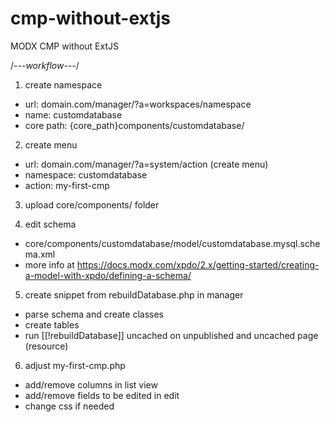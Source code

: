 # cmp-without-extjs
MODX CMP without ExtJS

/*---workflow---*/
1. create namespace
- url: domain.com/manager/?a=workspaces/namespace
- name: customdatabase
- core path: {core_path}components/customdatabase/

2. create menu
- url: domain.com/manager/?a=system/action (create menu)
- namespace: customdatabase
- action: my-first-cmp

3. upload core/components/ folder

4. edit schema 
- core/components/customdatabase/model/customdatabase.mysql.schema.xml
- more info at https://docs.modx.com/xpdo/2.x/getting-started/creating-a-model-with-xpdo/defining-a-schema/

5. create snippet from rebuildDatabase.php in manager
- parse schema and create classes
- create tables
- run [[!rebuildDatabase]] uncached on unpublished and uncached page (resource)

6. adjust my-first-cmp.php
- add/remove columns in list view
- add/remove fields to be edited in edit
- change css if needed
